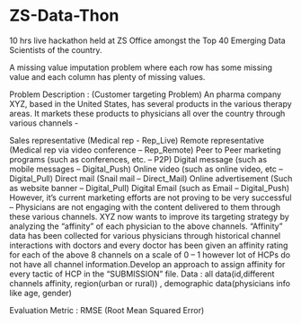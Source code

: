 # ZS-Data-Thon
10 hrs live hackathon held at ZS Office amongst the Top 40 Emerging Data Scientists of the country.

A missing value imputation problem where each row has some missing value and each column has plenty of missing values.

Problem Description : (Customer targeting Problem) An pharma company XYZ, based in the United States, has several products in the various therapy areas. It markets these products to physicians all over the country through various channels -

Sales representative (Medical rep - Rep_Live)
Remote representative (Medical rep via video conference – Rep_Remote)
Peer to Peer marketing programs (such as conferences, etc. – P2P)
Digital message (such as mobile messages – Digital_Push)
Online video (such as online video, etc – Digital_Pull)
Direct mail (Snail mail – Direct_Mail)
Online advertisement (Such as website banner – Digital_Pull)
Digital Email (such as Email – Digital_Push) However, it’s current marketing efforts are not proving to be very successful – Physicians are not engaging with the content delivered to them through these various channels. XYZ now wants to improve its targeting strategy by analyzing the “affinity” of each physician to the above channels. “Affinity” data has been collected for various physicians through historical channel interactions with doctors and every doctor has been given an affinity rating for each of the above 8 channels on a scale of 0 – 1 however lot of HCPs do not have all channel information.Develop an approach to assign affinity for every tactic of HCP in the “SUBMISSION” file.
Data : all data(id,different channels affinity, region(urban or rural)) , demographic data(physicians info like age, gender)

Evaluation Metric : RMSE (Root Mean Squared Error)

